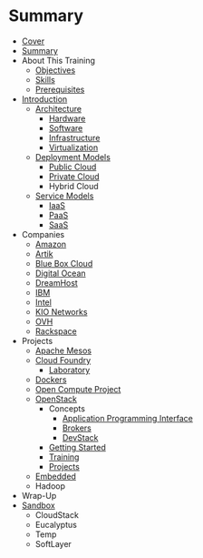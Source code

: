 # Summary

* [Cover](README.md)
* [Summary](SUMMARY.md)
* About This Training
   * [Objectives](documentation/Objectives.md)
   * [Skills](documentation/Skills.md)
   * [Prerequisites](documentation/Prerequisites.md)
* [Introduction](documentation/Introduction.md)
   * [Architecture](documentation/Concepts.md)
       * [Hardware](documentation/ConceptsHardware.md)
       * [Software](documentation/ConceptsSoftware.md)
       * [Infrastructure](documentation/ConceptsInfrastructure.md)
       * [Virtualization](documentation/Virtualization.md)
   * [Deployment Models](documentation/DeploymentModels.md)
       * [Public Cloud](documentation/PublicCloud.md)
       * [Private Cloud](documentation/PrivateCloud.md)
       * Hybrid Cloud
   * [Service Models](documentation/ServiceModels.md)
       * [IaaS](documentation/IaaS.md)
       * [PaaS](documentation/PaaS.md)
       * [SaaS](documentation/SaaS.md)
* Companies
   * [Amazon](documentation/Amazon.md)
   * [Artik](documentation/Artik.md)
   * [Blue Box Cloud](documentation/BlueBoxCloud.md)
   * [Digital Ocean](documentation/DigitalOcean.md)
   * [DreamHost](documentation/DreamHost.md)
   * [IBM](documentation/Ibm.md)
   * [Intel](documentation/Intel.md)
   * [KIO Networks](documentation/KioNetworks.md)
   * [OVH](documentation/Ovh.md)
   * [Rackspace](documentation/Rackspace.md)
* Projects
   * [Apache Mesos](documentation/ApacheMesos.md)
   * [Cloud Foundry](documentation/CloudFoundry.md)
       * [Laboratory](documentation/Laboratory.md)
   * [Dockers](documentation/Docker.md)
   * [Open Compute Project](documentation/OpenComputeProject.md)
   * [OpenStack](documentation/OpenStack.md)
       * Concepts
           * [Application Programming Interface](documentation/OpenstackApplicationProgrammingInterface.md)
           * [Brokers](documentation/Brokers.md)
           * [DevStack](DevStack.md)
       * [Getting Started](documentation/OpenStackGettingStarted.md)
       * [Training](documentation/OpenStackTraining.md)
       * [Projects](documentation/OpenStackProjects.md)
   * [Embedded](documentation/Embedded.md)
   * Hadoop
* Wrap-Up
* [Sandbox](documentation/Sandbox.md)
   * CloudStack
   * Eucalyptus
   * Temp
   * SoftLayer

